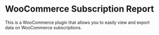# WooCommerce Subscription Report

This is a WooCommerce plugin that allows you to easily view and export data on WooCommerce subscriptions.





